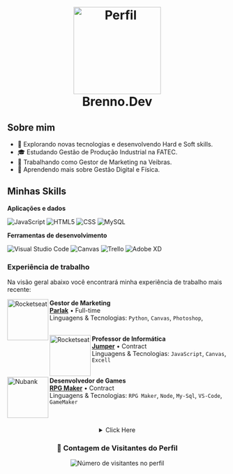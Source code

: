 <h1 align="center">
  <br>
  <a href="https://youtu.be/dQw4w9WgXcQ"><img src="https://avatars.githubusercontent.com/u/164305717?v=4" alt="Perfil" width="200"></a>
  <br>
  Brenno.Dev
  <br>
</h1>

## Sobre mim

- 🤔 Explorando novas tecnologias e desenvolvendo Hard e Soft skills.
- 🎓 Estudando Gestão de Produção Industrial na FATEC.
- 💼 Trabalhando como Gestor de Marketing na Veibras.
- 🌱 Aprendendo mais sobre Gestão Digital e Física.

## Minhas Skills

**Aplicações e dados**

![JavaScript](https://img.shields.io/badge/-JavaScript-333333?style=flat&logo=javascript)
![HTML5](https://img.shields.io/badge/-HTML5-333333?style=flat&logo=HTML5)
![CSS](https://img.shields.io/badge/-CSS-333333?style=flat&logo=CSS3&logoColor=1572B6)
![MySQL](https://img.shields.io/badge/-MySQL-333333?style=flat&logo=mysql)


**Ferramentas de desenvolvimento**

![Visual Studio Code](https://img.shields.io/badge/-Visual%20Studio%20Code-333333?style=flat&logo=visual-studio-code&logoColor=007ACC)
![Canvas](https://img.shields.io/badge/-Canvas-333333?style=flat&logo=canvas&logoColor=007ACC)
![Trello](https://img.shields.io/badge/-Trello-333333?style=flat&logo=trello&logoColor=007ACC)
![Adobe XD](https://img.shields.io/badge/-Adobe%20XD-333333?style=flat&logo=adobe-xd&logoColor=007ACC)

### Experiência de trabalho

Na visão geral abaixo você encontrará minha experiência de trabalho mais recente:

[<img align="left" height="94px" width="94px" alt="Rocketseat" src="https://i.ibb.co/mzdnS6F/253911375-193127646339193-363057058832418660-n.jpg"/>](https://rocketseat.com.br/)

**Gestor de Marketing** \
[**Parlak**](http://www.agenciaparlak.com.br/) • Full-time \
Linguagens & Tecnologias: `Python`, `Canvas`, `Photoshop`,\
<br/>

[<img align="left" height="94px" width="94px" alt="Rocketseat" src="https://encrypted-tbn0.gstatic.com/images?q=tbn:ANd9GcTVxvNoTPgXxg4O1b_ePCeHAKwKHTDbII3q9fgnwiGnYD4N9TVd8JGy-IRoGOxPBWopUX4&usqp=CAU"/>](https://rocketseat.com.br/)

**Professor de Informática** \
[**Jumper**](https://jumpercursos.com.br/unidade/sao-jose-dos-campos-sp/) • Contract \
Linguagens & Tecnologias: `JavaScript`, `Canvas`, `Excell`\
<br/>

[<img align="left" height="94px" width="94px" alt="Nubank" src="https://static.vecteezy.com/system/resources/previews/020/031/576/original/rpg-abstract-technology-circle-setting-logo-design-on-black-background-rpg-creative-initials-letter-logo-concept-vector.jpg"/>](www.rpgmakerweb.com/)

**Desenvolvedor de Games** \
[**RPG Maker**](https://www.rpgmakerweb.com/) • Contract \
Linguagens & Tecnologias: `RPG Maker`, `Node`, `My-Sql`, `VS-Code`, `GameMaker` \
<br/>
<br/>

 <details style='text-align: center;' align='center'>
  <summary> Click Here </summary>
  <p style="text-align: center;"align="center">============================================================</p>

<a href="https://youtu.be/LIlZCmETvsY" target="blank"><img align="center" alt="GIF" src="https://i.pinimg.com/originals/b2/b0/2f/b2b02f3b94075334edb07f8e6f8c0d11.gif" /></a>

#                                                                    *MEU PC*
Processador AMD Ryzen 3 2200 3,5Ghz 
Placa de Video Radeon RX 560 Series
Radeon Red Dragon DDR4-2400 8GB 
Placa Mãe ASRock A320M-HD
GB(2x8) RAM 1200.6mhz
Monitor LED 1600x900" 60Hz
Pro Gamer 29UM69G Lg CX 1 UN
#  

## Onde me encontrar

[![Linkedin](https://img.shields.io/badge/-username-blue?style=flat-square&logo=Linkedin&logoColor=white&link=LINK-DO-SEU-LINKEDIN)](LINK-DO-SEU-LINKEDIN)
[![Gmail Badge](https://img.shields.io/badge/-seuemail@email.com-006bed?style=flat-square&logo=Gmail&logoColor=white&link=mailto:SEU-EMAIL)](mailto:SEU-EMAIL)
[![GitHub](https://img.shields.io/github/followers/iuricode?label=follow&style=social)](LINK-DO-SEU-GITHUB)

##

  <p style="text-align: center;"align="center">============================================================</p>
</details>


<div align="center">
  <h3><b>📍 Contagem de Visitantes do Perfil</b></h3>
</div>

<p align="center">
  <img
    src="https://profile-counter.glitch.me/Carrascob12/count.svg"
    alt="Número de visitantes no perfil"
  />
</p>
